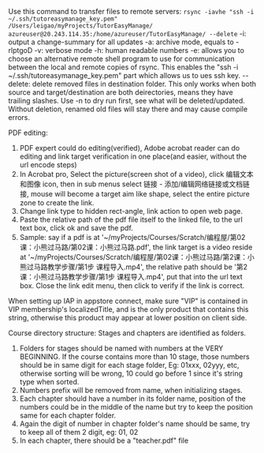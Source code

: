 
Use this command to transfer files to remote servers:
`rsync -iavhe "ssh -i ~/.ssh/tutoreasymanage_key.pem" /Users/leigao/myProjects/TutorEasyManage/ azureuser@20.243.114.35:/home/azureuser/TutorEasyManage/ --delete`
-i: output a change-summary for all updates
-a: archive mode, equals to -rlptgoD
-v: verbose mode
-h: human readable numbers
-e:  allows you to choose an alternative remote shell program to use for communication between the local and remote copies of rsync. This enables the "ssh -i ~/.ssh/tutoreasymanage_key.pem" part which allows us to ues ssh key.
--delete: delete removed files in destination folder. This only works when both source and target/destination are both deirectories, means they have trailing slashes. 
Use -n to dry run first, see what will be deleted/updated. Without deletion, renamed old files will stay there and may cause compile errors.

PDF editing:
1. PDF expert could do editing(verified), Adobe acrobat reader can do editing and link target verification in one place(and easier, without the url encode steps)
2. In Acrobat pro, Select the picture(screen shot of a video), click 编辑文本和图像 icon, then in sub menus select 链接 - 添加/编辑网络链接或文档链接, mouse will become a target aim like shape, select the entire picture zone to create the link.
3. Change link type to hidden rect-angle, link action to open web page. 
4. Paste the relative path of the pdf file itself to the linked file, to the url text box, click ok and save the pdf. 
5. Sample: say if a pdf is at '~/myProjects/Courses/Scratch/编程屋/第02课：小熊过马路/第02课：小熊过马路.pdf', the link target is a video reside at '~/myProjects/Courses/Scratch/编程屋/第02课：小熊过马路/第2课：小熊过马路教学步骤/第1步 课程导入.mp4', the relative path should be '第2课：小熊过马路教学步骤/第1步 课程导入.mp4', put that into the url text box. Close the link edit menu, then click to verify if the link is correct.


When setting up IAP in appstore connect, make sure "VIP" is contained in VIP membership's localizedTitle, and is the only product that contains this string, otherwise this product may appear at lower position on client side.


Course directory structure:
Stages and chapters are identified as folders. 
1. Folders for stages should be named with numbers at the VERY BEGINNING. If the course contains more than 10 stage, those numbers should be in same digit for each stage folder, Eg: 01xxx, 02yyy, etc,  otherwise sorting will be wrong, 10 could go before 1 since it's string type when sorted.
2. Numbers prefix will be removed from name, when initializing stages.
3. Each chapter should have a number in its folder name, position of the numbers could be in the middle of the name but try to keep the position same for each chapter folder. 
4. Again the digit of number in chapter folder's name should be same, try to keep all of them 2 digit, eg: 01, 02
5. In each chapter, there should be a "teacher.pdf" file


